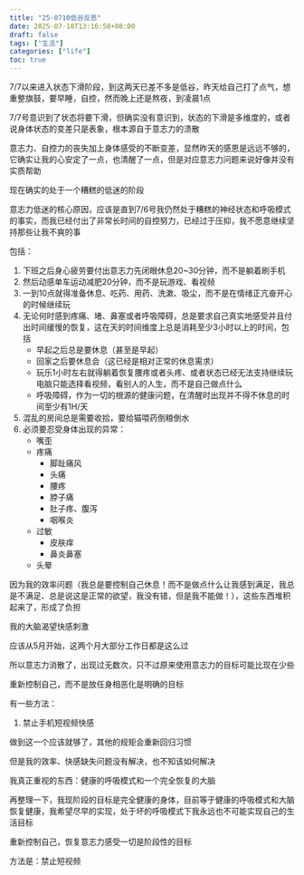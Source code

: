```yaml
---
title: "25-0710低谷反思"
date: 2025-07-10T13:16:58+08:00
draft: false
tags: ["生活"]
categories: ["life"]
toc: true
---
```


7/7以来进入状态下滑阶段，到这两天已差不多是低谷，昨天给自己打了点气，想重整旗鼓，要早睡，自控，然而晚上还是熬夜，到凌晨1点

7/7号意识到了状态将要下滑，但确实没有意识到，状态的下滑是多维度的，或者说身体状态的变差只是表象，根本源自于意志力的溃散

意志力、自控力的丧失加上身体感受的不断变差，显然昨天的感恩是远远不够的，它确实让我的心安定了一点，也清醒了一点，但是对应意志力问题来说好像并没有实质帮助

现在确实的处于一个糟糕的低迷的阶段

意志力低迷的核心原因，应该是直到7/6号我仍然处于糟糕的神经状态和呼吸模式的事实，而我已经付出了非常长时间的自控努力，已经过于压抑，我不愿意继续坚持那些让我不爽的事

包括：
1. 下班之后身心疲劳要付出意志力先闭眼休息20~30分钟，而不是躺着刷手机
2. 然后动感单车运动减肥20分钟，而不是玩游戏、看视频
3. 一到10点就得准备休息、吃药、用药、洗漱、吸尘，而不是在情绪正亢奋开心的时候继续玩
4. 无论何时感到疼痛、堵、鼻塞或者呼吸障碍，总是要求自己真实地感受并且付出时间缓慢的恢复，这在天的时间维度上总是消耗至少3小时以上的时间，包括
    - 早起之后总是要休息（甚至是早起）
    - 回家之后要休息会（这已经是相对正常的休息需求）
    - 玩乐1小时左右就得躺着恢复腰疼或者头疼、或者状态已经无法支持继续玩电脑只能选择看视频，看别人的人生，而不是自己做点什么
    - 呼吸障碍，作为一切的根源的健康问题，在清醒时出现并不得不休息的时间至少有1H/天
5. 混乱的房间总是需要收拾，要给猫喂药倒粮倒水
6. 必须要忍受身体出现的异常：
    - 嘴歪
    - 疼痛
        - 脚趾痛风
        - 头痛
        - 腰疼
        - 脖子痛
        - 肚子疼、腹泻
        - 咽喉炎
    - 过敏
        - 皮肤痒
        - 鼻炎鼻塞
    - 头晕
    

因为我的效率问题（我总是要控制自己休息！而不是做点什么让我感到满足，我总是不满足、总是说这是正常的欲望，我没有错，但是我不能做！），这些东西堆积起来了，形成了负担



我的大脑渴望快感刺激

应该从5月开始，这两个月大部分工作日都是这么过

所以意志力消散了，出现过无数次，只不过原来使用意志力的目标可能比现在少些

重新控制自己，而不是放任身相恶化是明确的目标

有一些方法：
1. 禁止手机短视频快感

做到这一个应该就够了，其他的规矩会重新回归习惯

但是我的效率、快感缺失问题没有解决，也不知该如何解决

我真正重视的东西：健康的呼吸模式和一个完全恢复的大脑

再整理一下，我现阶段的目标是完全健康的身体，目前等于健康的呼吸模式和大脑恢复健康，我希望尽早的实现，处于坏的呼吸模式下我永远也不可能实现自己的生活目标

重新控制自己，恢复意志力感受一切是阶段性的目标

方法是：禁止短视频

